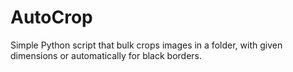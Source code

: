 # AutoCrop
Simple Python script that bulk crops images in a folder, with given dimensions or automatically for black borders.
